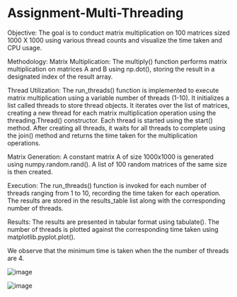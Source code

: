 # Assignment-Multi-Threading
Objective:
The goal is to conduct matrix multiplication on 100 matrices sized 1000 X 1000 using various thread counts and visualize the time taken and CPU usage.

Methodology:
Matrix Multiplication: The multiply() function performs matrix multiplication on matrices A and B using np.dot(), storing the result in a designated index of the result array.

Thread Utilization: The run_threads() function is implemented to execute matrix multiplication using a variable number of threads (1-10). It initializes a list called threads to store thread objects. It iterates over the list of matrices, creating a new thread for each matrix multiplication operation using the threading.Thread() constructor. Each thread is started using the start() method. After creating all threads, it waits for all threads to complete using the join() method and returns the time taken for the multiplication operations.

Matrix Generation: A constant matrix A of size 1000x1000 is generated using numpy.random.rand(). A list of 100 random matrices of the same size is then created.

Execution: The run_threads() function is invoked for each number of threads ranging from 1 to 10, recording the time taken for each operation. The results are stored in the results_table list along with the corresponding number of threads.

Results: The results are presented in tabular format using tabulate(). The number of threads is plotted against the corresponding time taken using matplotlib.pyplot.plot().

We observe that the minimum time is taken when the the number of threads are 4.

![image](https://github.com/svea-chawla/Assignment-Multi-Threading/assets/111569685/ad8a1abb-f0b8-4ad3-b358-11e04f5d1abe)

![image](https://github.com/svea-chawla/Assignment-Multi-Threading/assets/111569685/1db4b554-ef2d-4ccc-a300-1c38aa05271c)
